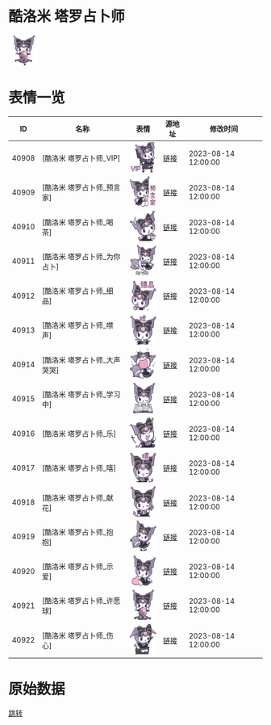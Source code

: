 # 酷洛米 塔罗占卜师

<img src="./cover.png" height="60" alt="cover" />

# 表情一览

|ID|名称|表情|源地址|修改时间|
|----|----|----|----|----|
|40908|[酷洛米 塔罗占卜师_VIP]|<img src="./pic/040908_%5B酷洛米 塔罗占卜师_VIP%5D.png" height="60" alt="VIP"/>|[链接](https://i0.hdslb.com/bfs/garb/dc17e6f052cc112c54fc80dbac85f9258d861ea4.png)|2023-08-14 12:00:00|
|40909|[酷洛米 塔罗占卜师_预言家]|<img src="./pic/040909_%5B酷洛米 塔罗占卜师_预言家%5D.png" height="60" alt="预言家"/>|[链接](https://i0.hdslb.com/bfs/garb/528442c89b42ac793d578f43939908623c8c490b.png)|2023-08-14 12:00:00|
|40910|[酷洛米 塔罗占卜师_喝茶]|<img src="./pic/040910_%5B酷洛米 塔罗占卜师_喝茶%5D.png" height="60" alt="喝茶"/>|[链接](https://i0.hdslb.com/bfs/garb/9e3ca97465c4622cc1794238cf3a05825aa49bab.png)|2023-08-14 12:00:00|
|40911|[酷洛米 塔罗占卜师_为你占卜]|<img src="./pic/040911_%5B酷洛米 塔罗占卜师_为你占卜%5D.png" height="60" alt="为你占卜"/>|[链接](https://i0.hdslb.com/bfs/garb/f04976379d27ed513d3a9c3aaa4001b962a17351.png)|2023-08-14 12:00:00|
|40912|[酷洛米 塔罗占卜师_细品]|<img src="./pic/040912_%5B酷洛米 塔罗占卜师_细品%5D.png" height="60" alt="细品"/>|[链接](https://i0.hdslb.com/bfs/garb/92483309ffa70a71663d71657a2c8a0789e50f7c.png)|2023-08-14 12:00:00|
|40913|[酷洛米 塔罗占卜师_噤声]|<img src="./pic/040913_%5B酷洛米 塔罗占卜师_噤声%5D.png" height="60" alt="噤声"/>|[链接](https://i0.hdslb.com/bfs/garb/4e665dcdc1eca4374de3b8b4ed3609ad24b28b70.png)|2023-08-14 12:00:00|
|40914|[酷洛米 塔罗占卜师_大声哭哭]|<img src="./pic/040914_%5B酷洛米 塔罗占卜师_大声哭哭%5D.png" height="60" alt="大声哭哭"/>|[链接](https://i0.hdslb.com/bfs/garb/a05acaef1930068a330bf2d8ae211a7910ad6988.png)|2023-08-14 12:00:00|
|40915|[酷洛米 塔罗占卜师_学习中]|<img src="./pic/040915_%5B酷洛米 塔罗占卜师_学习中%5D.png" height="60" alt="学习中"/>|[链接](https://i0.hdslb.com/bfs/garb/dccffeab8b331b8e9c1debfee339b5955ab5298f.png)|2023-08-14 12:00:00|
|40916|[酷洛米 塔罗占卜师_乐]|<img src="./pic/040916_%5B酷洛米 塔罗占卜师_乐%5D.png" height="60" alt="乐"/>|[链接](https://i0.hdslb.com/bfs/garb/9a942efc9e6c257e64756d87c72a3529bee9bd3b.png)|2023-08-14 12:00:00|
|40917|[酷洛米 塔罗占卜师_嘻]|<img src="./pic/040917_%5B酷洛米 塔罗占卜师_嘻%5D.png" height="60" alt="嘻"/>|[链接](https://i0.hdslb.com/bfs/garb/8cb3a7d37ed92f346638a2d467e3eb27b3d7a89a.png)|2023-08-14 12:00:00|
|40918|[酷洛米 塔罗占卜师_献花]|<img src="./pic/040918_%5B酷洛米 塔罗占卜师_献花%5D.png" height="60" alt="献花"/>|[链接](https://i0.hdslb.com/bfs/garb/c31039b770d5f05efccd91739a99cc541a071f1d.png)|2023-08-14 12:00:00|
|40919|[酷洛米 塔罗占卜师_抱抱]|<img src="./pic/040919_%5B酷洛米 塔罗占卜师_抱抱%5D.png" height="60" alt="抱抱"/>|[链接](https://i0.hdslb.com/bfs/garb/165073d9e6df16fffc80a7c72db068de8a61f4ee.png)|2023-08-14 12:00:00|
|40920|[酷洛米 塔罗占卜师_示爱]|<img src="./pic/040920_%5B酷洛米 塔罗占卜师_示爱%5D.png" height="60" alt="示爱"/>|[链接](https://i0.hdslb.com/bfs/garb/70bcf8001377f87ebd01c7be7ec018d37427f94c.png)|2023-08-14 12:00:00|
|40921|[酷洛米 塔罗占卜师_许愿球]|<img src="./pic/040921_%5B酷洛米 塔罗占卜师_许愿球%5D.png" height="60" alt="许愿球"/>|[链接](https://i0.hdslb.com/bfs/garb/747d752a4ea2c6a4de862179fefb008b826dd46d.png)|2023-08-14 12:00:00|
|40922|[酷洛米 塔罗占卜师_伤心]|<img src="./pic/040922_%5B酷洛米 塔罗占卜师_伤心%5D.png" height="60" alt="伤心"/>|[链接](https://i0.hdslb.com/bfs/garb/21a3be707fa0fc1f2fcace3b8e56864250bbb1ac.png)|2023-08-14 12:00:00|

# 原始数据

[跳转](./raw.json)

